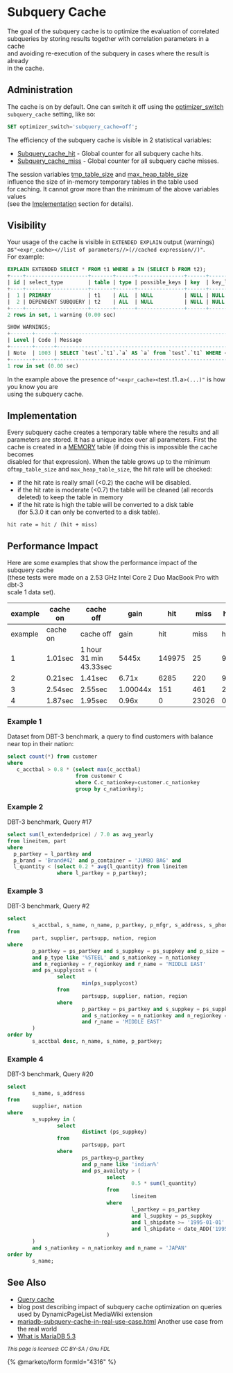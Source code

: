 # Subquery Cache

The goal of the subquery cache is to optimize the evaluation of correlated\
subqueries by storing results together with correlation parameters in a cache\
and avoiding re-execution of the subquery in cases where the result is already\
in the cache.

## Administration

The cache is on by default. One can switch it off using the [optimizer\_switch](../../system-variables/server-system-variables.md#optimizer_switch) `subquery_cache` setting, like so:

```sql
SET optimizer_switch='subquery_cache=off';
```

The efficiency of the subquery cache is visible in 2 statistical variables:

* [Subquery\_cache\_hit](../../system-variables/server-status-variables.md#subquery_cache_hit) - Global counter for all subquery cache hits.
* [Subquery\_cache\_miss](../../system-variables/server-status-variables.md#subquery_cache_miss) - Global counter for all subquery cache misses.

The session variables [tmp\_table\_size](../../system-variables/server-system-variables.md#tmp_table_size) and [max\_heap\_table\_size](../../system-variables/server-system-variables.md#max_heap_table_size)\
influence the size of in-memory temporary tables in the table used\
for caching. It cannot grow more than the minimum of the above variables values\
(see the [Implementation](subquery-cache.md#implementation) section for details).

## Visibility

Your usage of the cache is visible in `EXTENDED EXPLAIN` output (warnings) as`"<expr_cache><//list of parameters//>(//cached expression//)"`.\
For example:

```sql
EXPLAIN EXTENDED SELECT * FROM t1 WHERE a IN (SELECT b FROM t2);
+----+--------------------+-------+------+---------------+------+---------+------+------+----------+-------------+
| id | select_type        | table | type | possible_keys | key  | key_len | ref  | rows | filtered | Extra       |
+----+--------------------+-------+------+---------------+------+---------+------+------+----------+-------------+
|  1 | PRIMARY            | t1    | ALL  | NULL          | NULL | NULL    | NULL |    2 |   100.00 | Using where |
|  2 | DEPENDENT SUBQUERY | t2    | ALL  | NULL          | NULL | NULL    | NULL |    2 |   100.00 | Using where |
+----+--------------------+-------+------+---------------+------+---------+------+------+----------+-------------+
2 rows in set, 1 warning (0.00 sec)

SHOW WARNINGS;
+-------+------+------------------------------------------------------------------------------------------------------------------------------------------------------------------------------------------------------------+
| Level | Code | Message                                                                                                                                                                                                    |
+-------+------+------------------------------------------------------------------------------------------------------------------------------------------------------------------------------------------------------------+
| Note  | 1003 | SELECT `test`.`t1`.`a` AS `a` from `test`.`t1` WHERE <expr_cache><`test`.`t1`.`a`>(<in_optimizer>(`test`.`t1`.`a`,<exists>(SELECT 1 FROM `test`.`t2` WHERE (<cache>(`test`.`t1`.`a`) = `test`.`t2`.`b`)))) |
+-------+------+------------------------------------------------------------------------------------------------------------------------------------------------------------------------------------------------------------+
1 row in set (0.00 sec)
```

In the example above the presence of`"<expr_cache><`test`.`t1`.`a`>(...)"` is how you know you are\
using the subquery cache.

## Implementation

Every subquery cache creates a temporary table where the results and all\
parameters are stored. It has a unique index over all parameters. First the\
cache is created in a [MEMORY](../../../../server-usage/storage-engines/memory-storage-engine.md) table (if doing this is impossible the cache becomes\
disabled for that expression). When the table grows up to the minimum of`tmp_table_size` and `max_heap_table_size`, the hit rate will be checked:

* if the hit rate is really small (<0.2) the cache will be disabled.
* if the hit rate is moderate (<0.7) the table will be cleaned (all records\
  deleted) to keep the table in memory
* if the hit rate is high the table will be converted to a disk table\
  (for 5.3.0 it can only be converted to a disk table).

```
hit rate = hit / (hit + miss)
```

## Performance Impact

Here are some examples that show the performance impact of the subquery cache\
(these tests were made on a 2.53 GHz Intel Core 2 Duo MacBook Pro with dbt-3\
scale 1 data set).

| example | cache on | cache off              | gain     | hit    | miss  | hit rate | 1 | 2 | 3 | 4 |
| ------- | -------- | ---------------------- | -------- | ------ | ----- | -------- | - | - | - | - |
| example | cache on | cache off              | gain     | hit    | miss  | hit rate |   |   |   |   |
| 1       | 1.01sec  | 1 hour 31 min 43.33sec | 5445x    | 149975 | 25    | 99.98%   |   |   |   |   |
| 2       | 0.21sec  | 1.41sec                | 6.71x    | 6285   | 220   | 96.6%    |   |   |   |   |
| 3       | 2.54sec  | 2.55sec                | 1.00044x | 151    | 461   | 24.67%   |   |   |   |   |
| 4       | 1.87sec  | 1.95sec                | 0.96x    | 0      | 23026 | 0%       |   |   |   |   |

### Example 1

Dataset from DBT-3 benchmark, a query to find customers with balance near top in their nation:

```sql
select count(*) from customer 
where 
   c_acctbal > 0.8 * (select max(c_acctbal) 
                      from customer C 
                      where C.c_nationkey=customer.c_nationkey
                      group by c_nationkey);
```

### Example 2

DBT-3 benchmark, Query #17

```sql
select sum(l_extendedprice) / 7.0 as avg_yearly 
from lineitem, part 
where 
  p_partkey = l_partkey and 
  p_brand = 'Brand#42' and p_container = 'JUMBO BAG' and 
  l_quantity < (select 0.2 * avg(l_quantity) from lineitem 
                where l_partkey = p_partkey);
```

### Example 3

DBT-3 benchmark, Query #2

```sql
select
        s_acctbal, s_name, n_name, p_partkey, p_mfgr, s_address, s_phone, s_comment
from
        part, supplier, partsupp, nation, region
where
        p_partkey = ps_partkey and s_suppkey = ps_suppkey and p_size = 33
        and p_type like '%STEEL' and s_nationkey = n_nationkey
        and n_regionkey = r_regionkey and r_name = 'MIDDLE EAST'
        and ps_supplycost = (
                select
                        min(ps_supplycost)
                from
                        partsupp, supplier, nation, region
                where
                        p_partkey = ps_partkey and s_suppkey = ps_suppkey
                        and s_nationkey = n_nationkey and n_regionkey = r_regionkey
                        and r_name = 'MIDDLE EAST'
        )
order by
        s_acctbal desc, n_name, s_name, p_partkey;
```

### Example 4

DBT-3 benchmark, Query #20

```sql
select
        s_name, s_address
from
        supplier, nation
where
        s_suppkey in (
                select
                        distinct (ps_suppkey)
                from
                        partsupp, part
                where
                        ps_partkey=p_partkey
                        and p_name like 'indian%'
                        and ps_availqty > (
                                select
                                        0.5 * sum(l_quantity)
                                from
                                        lineitem
                                where
                                        l_partkey = ps_partkey
                                        and l_suppkey = ps_suppkey
                                        and l_shipdate >= '1995-01-01'
                                        and l_shipdate < date_ADD('1995-01-01',interval 1 year)
                                )
        )
        and s_nationkey = n_nationkey and n_name = 'JAPAN'
order by
        s_name;
```

## See Also

* [Query cache](../../buffers-caches-and-threads/query-cache.md)
* blog post describing impact of subquery cache optimization on queries used by DynamicPageList MediaWiki extension
* [mariadb-subquery-cache-in-real-use-case.html](https://varokism.blogspot.ru/2013/06/mariadb-subquery-cache-in-real-use-case.html) Another use case from the real world
* [What is MariaDB 5.3](https://github.com/mariadb-corporation/docs-server/blob/test/server/ha-and-performance/optimization-and-tuning/query-optimizations/subquery-optimizations/broken-reference/README.md)

<sub>_This page is licensed: CC BY-SA / Gnu FDL_</sub>

{% @marketo/form formId="4316" %}

